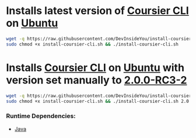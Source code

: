 # Installs latest version of [Coursier CLI](https://get-coursier.io/) on [Ubuntu](https://www.ubuntu.com/)

```bash
wget -q https://raw.githubusercontent.com/DevInsideYou/install-coursier-cli/master/install-coursier-cli.sh
sudo chmod +x install-coursier-cli.sh && ./install-coursier-cli.sh
```

# Installs [Coursier CLI](https://get-coursier.io/) on [Ubuntu](https://www.ubuntu.com/) with version set manually to [2.0.0-RC3-2](https://get-coursier.io/versions)

```bash
wget -q https://raw.githubusercontent.com/DevInsideYou/install-coursier-cli/master/install-coursier-cli.sh
sudo chmod +x install-coursier-cli.sh && ./install-coursier-cli.sh 2.0.0-RC3-2
```

### Runtime Dependencies:
* [Java](https://github.com/DevInsideYou/install-java)
